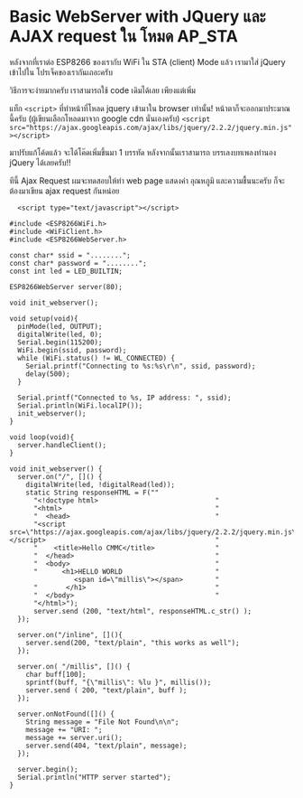 # Basic WebServer with JQuery และ AJAX request ใน โหมด AP_STA



หลังจากที่เราต่อ ESP8266 ของเรากับ WiFi ใน STA (client) Mode แล้ว เรามาใส่ jQuery เข้าไปใน โปรเจ็คของเรากันเถอะครับ

วิธีการจะง่ายมากครับ เราสามารถใช้ code เดิมได้เลย เพียงแต่เพิ่ม

แท็ก `<script>` ที่ทำหน้าที่โหลด jquery เข้ามาใน browser เท่านั้น! 
หน้าตาก็จะออกมาประมาณนี้ครับ (ผู้เขียนเลือกโหลดมาจาก google cdn นั่นเองครับ)
`<script src="https://ajax.googleapis.com/ajax/libs/jquery/2.2.2/jquery.min.js"></script>`

มาปรับแก้โค้ดแล้ว จะได้โค๊ดเพิ่มขึ้นมา 1 บรรทัด หลังจากนั้นเราสามารถ บรรเลงบทเพลงทำนอง jQuery ได้เลยครับ!!

ทีนี้ Ajax Request ผมจะทดสอบให้ทำ web page แสดงค่า อุณหภูมิ และความชื้นนะครับ ก็จะต้องมาเขียน ajax request กันหน่อย
```
  <script type="text/javascript"></script>
```

```
#include <ESP8266WiFi.h>
#include <WiFiClient.h>
#include <ESP8266WebServer.h>

const char* ssid = "........";
const char* password = "........";
const int led = LED_BUILTIN;

ESP8266WebServer server(80);

void init_webserver();

void setup(void){
  pinMode(led, OUTPUT);
  digitalWrite(led, 0);
  Serial.begin(115200);
  WiFi.begin(ssid, password);
  while (WiFi.status() != WL_CONNECTED) {
    Serial.printf("Connecting to %s:%s\r\n", ssid, password);
    delay(500);
  }
 
  Serial.printf("Connected to %s, IP address: ", ssid);
  Serial.println(WiFi.localIP());
  init_webserver();
}

void loop(void){
  server.handleClient();
}

void init_webserver() {
  server.on("/", []() {
    digitalWrite(led, !digitalRead(led));
    static String responseHTML = F(""
      "<!doctype html>                             "
      "<html>                                      "
      "  <head>                                    "
      "<script src=\"https://ajax.googleapis.com/ajax/libs/jquery/2.2.2/jquery.min.js\"></script>                                          "
      "    <title>Hello CMMC</title>               "
      "  </head>                                   "
      "  <body>                                    "
      "      <h1>HELLO WORLD                       " 
                <span id=\"millis\"></span>        "
      "       </h1>                                "
      "  </body>                                   "
      "</html>");
      server.send (200, "text/html", responseHTML.c_str() );
  });

  server.on("/inline", [](){
    server.send(200, "text/plain", "this works as well");
  });

  server.on( "/millis", []() {
    char buff[100];
    sprintf(buff, "{\"millis\": %lu }", millis());
    server.send ( 200, "text/plain", buff );
  });  

  server.onNotFound([]() {
    String message = "File Not Found\n\n";
    message += "URI: ";
    message += server.uri();
    server.send(404, "text/plain", message);
  });

  server.begin();
  Serial.println("HTTP server started");
}
```

